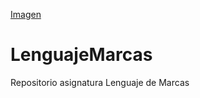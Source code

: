 
[Imagen](https://franciscojesusgu.wordpress.com/wp-content/uploads/2020/06/html5-curso.png?w=656&h=300&crop=1)
# LenguajeMarcas
 Repositorio asignatura Lenguaje de Marcas
